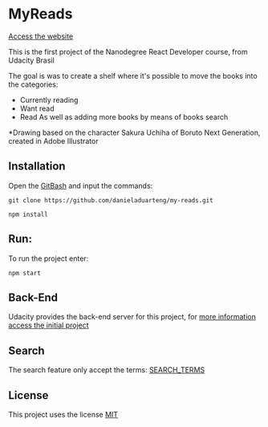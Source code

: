 # MyReads

[Access the website](https://danieladuarteng.github.io/my-reads/)

This is the first project of the Nanodegree React Developer course, from Udacity Brasil

The goal is was to create a shelf where it's possible to move the books into the categories: 
- Currently reading
- Want read
- Read
As well as adding more books by means of books search

*Drawing based on the character Sakura Uchiha of Boruto Next Generation, 
created in Adobe Illustrator

## Installation
Open the [GitBash](https://git-scm.com/) and input the commands:

`git clone https://github.com/danieladuarteng/my-reads.git`

`npm install`

## Run:

To run the project enter:

`npm start`

## Back-End

Udacity provides the back-end server for this project, for 
[more information access the initial project](https://github.com/udacity/reactnd-project-myreads-starter)

## Search

The search feature only accept the terms: [SEARCH_TERMS](SEARCH_TERMS.md)

## License

This project uses the license [MIT](https://choosealicense.com/licenses/mit/)
